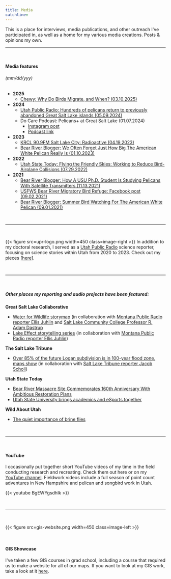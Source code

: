 ```yaml
---
title: Media
catchline:
---
```


This is a place for interviews, media publications, and other outreach I've participated in, as well as a home for my various media creations. Posts & opinions my own.

___

</br>

#### Media features
###### (mm/dd/yyy)
* **2025**
  + [Chewy: Why Do Birds Migrate, and When? (03.10.2025)](https://www.chewy.com/education/bird-migration)
* **2024**
  + [Utah Public Radio: Hundreds of pelicans return to previously abandoned Great Salt Lake islands (05.09.2024)](https://www.upr.org/environment/2024-05-09/hundreds-of-pelicans-return-to-previously-abandoned-great-salt-lake-islands)
  + Do Care Podcast: Pelicans+ at Great Salt Lake (01.07.2024)
    - [Instagram post](https://www.instagram.com/p/C10iM2xJUNo/?utm_source=ig_web_button_share_sheet&igsh=NTYzOWQzNmJjMA==)
    - [Podcast link](https://www.iheart.com/podcast/269-do-care-podcast-86554126/episode/pelicans-at-great-salt-lake-with-140124455/)
* **2023**
  + [KRCL 90.9FM Salt Lake City: Radioactive (04.19.2023)](https://krcl.org/blog/radioactive-041923/)
  + [Bear River Blogger: We Often Forget Just How Big The American White Pelican Really Is (01.10.2023)](https://bearriverblogger.com/how-big-american-white-pelican/)
* **2022**
  + [Utah State Today: Flying the Friendly Skies: Working to Reduce Bird-Airplane Collisions (07.29.2022)](https://www.usu.edu/today/story/flying-the-friendly-skies-working-to-reduce-bird-airplane-collisions)
* **2021**
  + [Bear River Blogger: How A USU Ph.D. Student Is Studying Pelicans With Satellite Transmitters (11.13.2021)](https://bearriverblogger.com/usu-student-studying-pelicans/)
  + [USFWS Bear River Migratory Bird Refuge: Facebook post (09.02.2021)](https://www.facebook.com/BearRiverMBR/posts/aimee-van-tatenhove-a-phd-student-at-utah-state-university-has-spent-the-past-co/4881659655194937/)
  + [Bear River Blogger: Summer Bird Watching For The American White Pelican (09.01.2021)](https://bearriverblogger.com/bird-watching-for-pelicans/)

</br>

___

</br>

{{< figure src=upr-logo.png width=450 class=image-right >}}
In addition to my doctoral research, I served as a [Utah Public Radio](https://www.upr.org/) science reporter, focusing on science stories within Utah from 2020 to 2023. Check out my pieces [[here]](https://www.upr.org/people/aimee-van-tatenhove).

</br>

___

</br>

##### Other places my reporting and audio projects have been featured:
**Great Salt Lake Collaborative**
* [Water for Wildlife storymap](https://storymaps.arcgis.com/stories/357445aa8d9e4e50a82901ea667f36c6) (in collaboration with [Montana Public Radio reporter Ellis Juhlin](https://www.mtpr.org/people/ellis-juhlin) and [Salt Lake Community College Professor R. Adam Dastrup](https://www.slcc.edu/gis/index.aspx)
* [Lake Effect storytelling series](https://greatsaltlakenews.org/lake-resources/great-salt-lake-voices) (in collaboration with [Montana Public Radio reporter Ellis Juhlin](https://www.mtpr.org/people/ellis-juhlin))

**The Salt Lake Tribune**
* [Over 85% of the future Logan subdivision is in 100-year flood zone, maps show](https://www.sltrib.com/news/environment/2023/03/30/over-85-future-logan-subdivision/) (in collaboration with [Salt Lake Tribune reporter Jacob Scholl](https://www.sltrib.com/staff/jscholl/))

**Utah State Today**
* [Bear River Massacre Site Commemorates 160th Anniversary With Ambitious Restoration Plans](https://www.usu.edu/today/story/upr-bear-river-massacre-site-commemorates-160th-anniversary-with-ambitious-restoration-plans/?nl=876)
* [Utah State University brings academics and eSports together](https://www.usu.edu/today/story/utah-state-university-brings-academics-esports-together)

**Wild About Utah**
* [The quiet importance of brine flies](https://wildaboututah.org/the-quiet-importance-of-brine-flies/)

</br>

___

</br>

#### YouTube
I occasionally put together short YouTube videos of my time in the field conducting research and recreating. Check them out here or on my [YouTube channel](https://www.youtube.com/channel/UCcfPF8k77F6CO50X3z8fPnQ). Fieldwork videos include a full season of point count adventures in New Hampshire and pelican and songbird work in Utah.

{{< youtube BgEWYgsdhlk >}}

</br>

___

</br>

{{< figure src=gis-website.png width=450 class=image-left >}}

</br>

#### GIS Showcase

I've taken a few GIS courses in grad school, including a course that required us to make a website for all of our maps. If you want to look at my GIS work, take a look at it [here](https://sites.google.com/view/aimee-van-tatenhoves-gis-site/home).

</br>
</br>